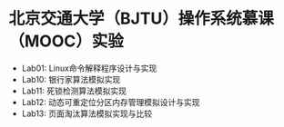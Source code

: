 # 北京交通大学（BJTU）操作系统慕课（MOOC）实验

- Lab01: Linux命令解释程序设计与实现
- Lab10: 银行家算法模拟实现
- Lab11: 死锁检测算法模拟实现
- Lab12: 动态可重定位分区内存管理模拟设计与实现
- Lab13: 页面淘汰算法模拟实现与比较